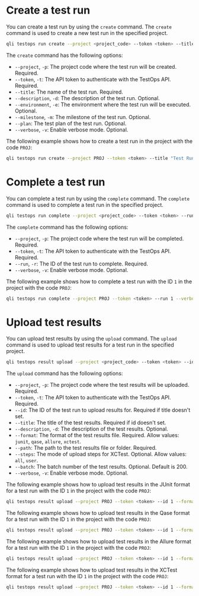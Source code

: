 # Create a test run

You can create a test run by using the `create` command. The `create` command is used to create a new test run in the
specified project.

```bash
qli testops run create --project <project_code> --token <token> --title <title> --description <description> --environment <environment> --milestone <milestone> --plan <plan> --verbose
```

The `create` command has the following options:

- `--project`, `-p`: The project code where the test run will be created. Required.
- `--token`, `-t`: The API token to authenticate with the TestOps API. Required.
- `--title`: The name of the test run. Required.
- `--description`, `-d`: The description of the test run. Optional.
- `--environment`, `-e`: The environment where the test run will be executed. Optional.
- `--milestone`, `-m`: The milestone of the test run. Optional.
- `--plan`: The test plan of the test run. Optional.
- `--verbose`, `-v`: Enable verbose mode. Optional.

The following example shows how to create a test run in the project with the code `PROJ`:

```bash
qli testops run create --project PROJ --token <token> --title "Test Run 1" --description "This is a test run" --environment "Production" --milestone "Milestone 1" --plan "Test Plan 1" --verbose
```

# Complete a test run

You can complete a test run by using the `complete` command. The `complete` command is used to complete a test run in
the specified project.

```bash
qli testops run complete --project <project_code> --token <token> --run <run_id> --verbose
```

The `complete` command has the following options:

- `--project`, `-p`: The project code where the test run will be completed. Required.
- `--token`, `-t`: The API token to authenticate with the TestOps API. Required.
- `--run`, `-r`: The ID of the test run to complete. Required.
- `--verbose`, `-v`: Enable verbose mode. Optional.

The following example shows how to complete a test run with the ID `1` in the project with the code `PROJ`:

```bash
qli testops run complete --project PROJ --token <token> --run 1 --verbose
```

# Upload test results

You can upload test results by using the `upload` command. The `upload` command is used to upload test results for a
test run in the specified project.

```bash
qli testops result upload --project <project_code> --token <token> --id <run_id> --format <format> --path <results_file> --batch <batch> --verbose
```

The `upload` command has the following options:

- `--project`, `-p`: The project code where the test results will be uploaded. Required.
- `--token`, `-t`: The API token to authenticate with the TestOps API. Required.
- `--id`: The ID of the test run to upload results for. Required if title doesn't set.
- `--title`: The title of the test results. Required if id doesn't set.
- `--description`, `-d`: The description of the test results. Optional.
- `--format`: The format of the test results file. Required. Allow values: `junit`, `qase`, `allure`, `xctest`.
- `--path`: The path to the test results file or folder. Required.
- `--steps`: The mode of upload steps for XCTest. Optional. Allow values: `all`, `user`.
- `--batch`: The batch number of the test results. Optional. Default is 200.
- `--verbose`, `-v`: Enable verbose mode. Optional.

The following example shows how to upload test results in the JUnit format for a test run with the ID `1` in the project
with the code `PROJ`:

```bash
qli testops result upload --project PROJ --token <token> --id 1 --format junit --path /path/to/results.xml --verbose
```

The following example shows how to upload test results in the Qase format for a test run with the ID `1` in the project
with the code `PROJ`:

```bash
qli testops result upload --project PROJ --token <token> --id 1 --format qase --path /path/to/results.json --verbose
```

The following example shows how to upload test results in the Allure format for a test run with the ID `1` in the project
with the code `PROJ`:

```bash
qli testops result upload --project PROJ --token <token> --id 1 --format allure --path /path/to/allure-results --verbose
```

The following example shows how to upload test results in the XCTest format for a test run with the ID `1` in the project
with the code `PROJ`:

```bash
qli testops result upload --project PROJ --token <token> --id 1 --format xctest --steps user --path /path/to/xctest-results --verbose
```
